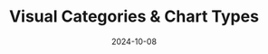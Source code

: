 ---
layout:         page
title:          Visual Categories & Chart Types
menu_title:     Classification
published:      true
date:           2024-10-08
modified:       2024-10-08
order:          /website/contributing/review-guidelines/classification
---